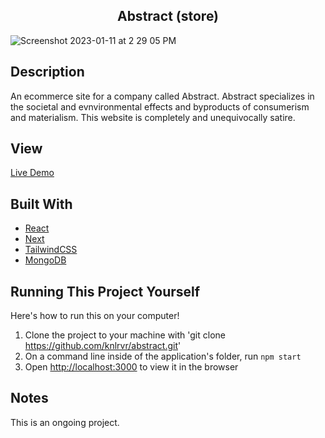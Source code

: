 <h2 align="center"> Abstract (store) </h2>

![Screenshot 2023-01-11 at 2 29 05 PM](https://user-images.githubusercontent.com/91632194/211900084-336dd615-93db-47da-8e0d-dc0defdcee31.png)

## Description
An ecommerce site for a company called Abstract. Abstract specializes in the societal and evnvironmental effects and byproducts of consumerism and materialism. This website is completely and unequivocally satire. 

## View 
[Live Demo](https://abstract-knlrvr.vercel.app/)

## Built With
- [React](https://reactjs.org/docs/getting-started.html)
- [Next](https://nextjs.org/docs)
- [TailwindCSS](https://tailwindcss.com/docs/installation)
- [MongoDB](https://www.mongodb.com/)

## Running This Project Yourself
Here's how to run this on your computer!

1. Clone the project to your machine with 'git clone https://github.com/knlrvr/abstract.git'
2. On a command line inside of the application's folder, run `npm start`
3. Open [http://localhost:3000](http://localhost:3000) to view it in the browser

## Notes
This is an ongoing project. 

